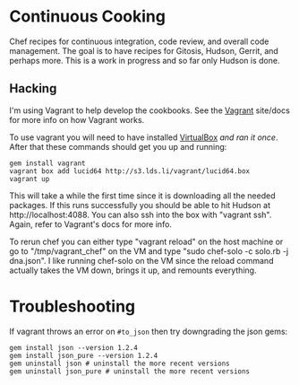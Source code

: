 # Continuous Cooking

Chef recipes for continuous integration, code review, and overall code management.
The goal is to have recipes for Gitosis, Hudson, Gerrit, and perhaps more.
This is a work in progress and so far only Hudson is done.

## Hacking

I'm using Vagrant to help develop the cookbooks. See the [Vagrant](http://vagrantup.com)
site/docs for more info on how Vagrant works.

To use vagrant you will need to have installed [VirtualBox](http://www.virtualbox.org/wiki/Downloads) *and ran it once*.  After that
these commands should get you up and running:

    gem install vagrant
    vagrant box add lucid64 http://s3.lds.li/vagrant/lucid64.box
    vagrant up

This will take a while the first time since it is downloading all the needed packages. If this runs
successfully you should be able to hit Hudson at http://localhost:4088.  You can also ssh into the box
with "vagrant ssh".  Again, refer to Vagrant's docs for more info.

To rerun chef you can either type "vagrant reload" on the host machine or go to "/tmp/vagrant_chef" on
the VM and type "sudo chef-solo -c solo.rb -j dna.json". I like running chef-solo on the VM since the
reload command actually takes the VM down, brings it up, and remounts everything.

# Troubleshooting

If vagrant throws an error on `#to_json` then try downgrading the json gems:

    gem install json --version 1.2.4
    gem install json_pure --version 1.2.4
    gem uninstall json # uninstall the more recent versions
    gem uninstall json_pure # uninstall the more recent versions


